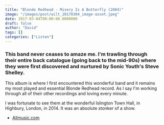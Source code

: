```yaml
---
title: "Blonde Redhead - Misery Is A Butterfly (2004)"
image: "/images/post/wilt_20170304_image-asset.jpeg"
date: 2017-03-04T00:00:00.0000000
draft: false
author: "David"
tags: []
categories: ["Listen"]
---
```

### This band never ceases to amaze me. I'm trawling through their entire back catalogue (going back to the mid-90s) where they were first discovered and nurtured by Sonic Youth's Steve Shelley.

 This album is where I first encountered this wonderful band and it remains my most played and essential Blonde Redhead record. As I say I'm working through all of their other recordings and loving every minute.

 I was fortunate to see them at the wonderful Islington Town Hall, in Highbury, London, in 2014. It was an absolute stonker of a show.  

- [Allmusic.com](http://www.allmusic.com/album/misery-is-a-butterfly-mw0000327887)

